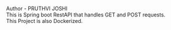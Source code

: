 Author - PRUTHVI JOSHI <br>
This is Spring boot RestAPI that handles GET and POST requests.
<br>
This Project is also Dockerized.
